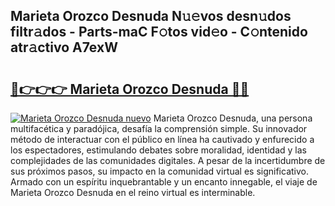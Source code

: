 ## Marieta Orozco Desnuda N𝚞𝚎vos desn𝚞dos filtr𝚊dos - Parts-maC F𝚘tos vid𝚎o - C𝚘ntenido atr𝚊ctivo A7exW

# <h2><a href="http://mb0zgf.tromn.icu/?c=Marieta+Orozco+Desnuda">🔗👉👉👉 Marieta Orozco Desnuda 🔗🔗</a></h2>

[![Marieta Orozco Desnuda nuevo](https://i.imgur.com/pEAQMta.gif)](http://mb0zgf.tromn.icu/?c=Marieta+Orozco+Desnuda)
Marieta Orozco Desnuda, una persona multifacética y paradójica, desafía la comprensión simple. Su innovador método de interactuar con el público en línea ha cautivado y enfurecido a los espectadores, estimulando debates sobre moralidad, identidad y las complejidades de las comunidades digitales. A pesar de la incertidumbre de sus próximos pasos, su impacto en la comunidad virtual es significativo. Armado con un espíritu inquebrantable y un encanto innegable, el viaje de Marieta Orozco Desnuda en el reino virtual es interminable.
